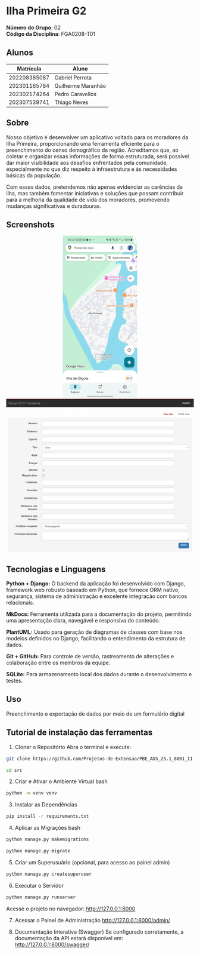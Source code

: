 # Ilha Primeira G2

**Número do Grupo**: 02<br>
**Código da Disciplina**: FGA0208-T01<br>

## Alunos
|Matrícula | Aluno |
| -- | -- |
| 202208385087  | Gabriel Perrota |
| 202301165784  | Guilherme Maranhão |
| 202302174264  | Pedro Caravellos |
| 202307539741  | Thiago Neves |

## Sobre 
Nosso objetivo é desenvolver um aplicativo voltado para os moradores da Ilha Primeira, proporcionando uma ferramenta eficiente para o preenchimento do censo demográfico da região. Acreditamos que, ao coletar e organizar essas informações de forma estruturada, será possível dar maior visibilidade aos desafios enfrentados pela comunidade, especialmente no que diz respeito à infraestrutura e às necessidades básicas da população.

Com esses dados, pretendemos não apenas evidenciar as carências da ilha, mas também fomentar iniciativas e soluções que possam contribuir para a melhoria da qualidade de vida dos moradores, promovendo mudanças significativas e duradouras. 

## Screenshots
<p align="center">
  <img src="https://github.com/Projetos-de-Extensao/PBE_ADS_25.1_8001_II/blob/main/docs/Ilha_primeira.jpeg" width="200" />
  <img src="https://github.com/Projetos-de-Extensao/PBE_ADS_25.1_8001_II/blob/main/docs/image.png" width="550" />
</p>

## Tecnologias e Linguagens 
**Python + Django:** O backend da aplicação foi desenvolvido com Django, framework web robusto baseado em Python, que fornece ORM nativo, segurança, sistema de administração e excelente integração com bancos relacionais.

**MkDocs:** Ferramenta utilizada para a documentação do projeto, permitindo uma apresentação clara, navegável e responsiva do conteúdo.

**PlantUML:** Usado para geração de diagramas de classes com base nos modelos definidos no Django, facilitando o entendimento da estrutura de dados.

**Git + GitHub:** Para controle de versão, rastreamento de alterações e colaboração entre os membros da equipe.

**SQLite:** Para armazenamento local dos dados durante o desenvolvimento e testes.

## Uso 
Preenchimento e exportação de dados por meio de um formulário digital

## Tutorial de instalação das ferramentas

1. Clonar o Repositório
Abra o terminal e execute:

```bash
git clone https://github.com/Projetos-de-Extensao/PBE_ADS_25.1_8001_II
```
```bash
cd src 
```

2. Criar e Ativar o Ambiente Virtual
bash

```bash
python -m venv venv
```

3. Instalar as Dependências

```bash
pip install -r requirements.txt
```

4. Aplicar as Migrações
bash

```bash
python manage.py makemigrations
```
```bash
python manage.py migrate
```

5. Criar um Superusuário (opcional, para acesso ao painel admin)

```bash
python manage.py createsuperuser
```

6. Executar o Servidor

```bash
python manage.py runserver
```
Acesse o projeto no navegador:
http://127.0.0.1:8000

7. Acessar o Painel de Administração
http://127.0.0.1:8000/admin/

8. Documentação Interativa (Swagger)
Se configurado corretamente, a documentação da API estará disponível em:
http://127.0.0.1:8000/swagger/
